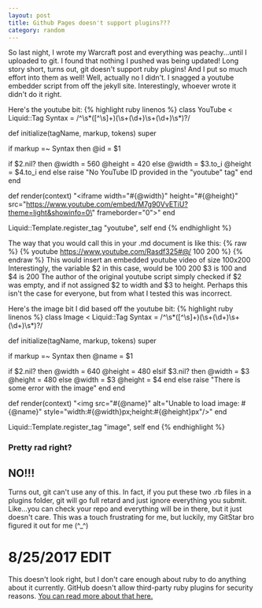 ```yaml
---
layout: post
title: Github Pages doesn't support plugins???
category: random
---
```


So last night, I wrote my Warcraft post and everything was peachy...until I
uploaded to git. I found that nothing I pushed was being updated! Long story
short, turns out, git doesn't support ruby plugins! And I put so much effort
into them as well! Well, actually no I didn't. I snagged a youtube embedder
script from off the jekyll site. Interestingly, whoever wrote it didn't do it
right.

Here's the youtube bit:
{% highlight ruby linenos %}
class YouTube < Liquid::Tag
 Syntax = /^\s*([^\s]+)(\s+(\d+)\s+(\d+)\s*)?/

 def initialize(tagName, markup, tokens)
  super

  if markup =~ Syntax then
   @id = $1

   if $2.nil? then
    @width = 560
    @height = 420
   else
    @width = $3.to_i
    @height = $4.to_i
   end
  else
   raise "No YouTube ID provided in the \"youtube\" tag"
  end
 end

 def render(context)
  "<iframe width=\"#{@width}\" height=\"#{@height}\" src=\"https://www.youtube.com/embed/M7g90VvETiU?theme=light&showinfo=0\" frameborder=\"0\"></iframe>"
 end

 Liquid::Template.register_tag "youtube", self
end
{% endhighlight %}

The way that you would call this in your .md document is like this:
{% raw %}
	{% youtube https://www.youtube.com/Rasdf325#@/ 100 200 %}
{% endraw %}
This would insert an embedded youtube video of size 100x200
Interestingly, the variable $2 in this case, would be 100 200
$3 is 100 and $4 is 200
The author of the original youtube script simply checked if $2 was empty, and if
not assigned $2 to width and $3 to height. Perhaps this isn't the case for
everyone, but from what I tested this was incorrect.

Here's the image bit I did based off the youtube bit:
{% highlight ruby linenos %}
class Image < Liquid::Tag
 Syntax = /^\s*([^\s]+)(\s+(\d+)\s+(\d+)\s*)?/

 def initialize(tagName, markup, tokens)
  super

  if markup =~ Syntax then
   @name = $1

   if $2.nil? then
    @width = 640
    @height = 480
   elsif $3.nil? then
    @width = $3
    @height = 480
   else
    @width = $3
    @height = $4
   end
  else
   raise "There is some error with the image"
  end
 end

 def render(context)
  "<img src=\"#{@name}\" alt=\"Unable to load image: #{@name}\" style=\"width:#{@width}px;height:#{@height}px\"/>"
 end

 Liquid::Template.register_tag "image", self
end
{% endhighlight %}

### Pretty rad right?

## NO!!!

Turns out, git can't use any of this. In fact, if you put these two .rb files in
a plugins folder, git will go full retard and just ignore everything you submit.
Like...you can check your repo and everything will be in there, but it just
doesn't care. This was a touch frustrating for me, but luckily, my GitStar bro
figured it out for me (^_^)

# 8/25/2017 EDIT
This doesn't look right, but I don't care enough about ruby to do anything about
it currently. GitHub doesn't allow third-party ruby plugins for security reasons.
[You can read more about that here.](https://github.com/jekyll/jekyll/issues/325)
